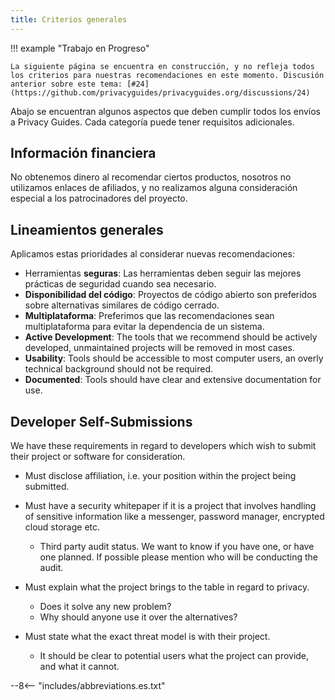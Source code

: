 ```yaml
---
title: Criterios generales
---
```


!!! example "Trabajo en Progreso"

    La siguiente página se encuentra en construcción, y no refleja todos los criterios para nuestras recomendaciones en este momento. Discusión anterior sobre este tema: [#24](https://github.com/privacyguides/privacyguides.org/discussions/24)

Abajo se encuentran algunos aspectos que deben cumplir todos los envíos a Privacy Guides. Cada categoría puede tener requisitos adicionales.

## Información financiera

No obtenemos dinero al recomendar ciertos productos, nosotros no utilizamos enlaces de afiliados, y no realizamos alguna consideración especial a los patrocinadores del proyecto.

## Lineamientos generales

Aplicamos estas prioridades al considerar nuevas recomendaciones:

- Herramientas **seguras**: Las herramientas deben seguir las mejores prácticas de seguridad cuando sea necesario.
- **Disponibilidad del código**: Proyectos de código abierto son preferidos sobre alternativas similares de código cerrado.
- **Multiplataforma**: Preferimos que las recomendaciones sean multiplataforma para evitar la dependencia de un sistema.
- **Active Development**: The tools that we recommend should be actively developed, unmaintained projects will be removed in most cases.
- **Usability**: Tools should be accessible to most computer users, an overly technical background should not be required.
- **Documented**: Tools should have clear and extensive documentation for use.

## Developer Self-Submissions

We have these requirements in regard to developers which wish to submit their project or software for consideration.

- Must disclose affiliation, i.e. your position within the project being submitted.

- Must have a security whitepaper if it is a project that involves handling of sensitive information like a messenger, password manager, encrypted cloud storage etc.
    - Third party audit status. We want to know if you have one, or have one planned. If possible please mention who will be conducting the audit.

- Must explain what the project brings to the table in regard to privacy.
    - Does it solve any new problem?
    - Why should anyone use it over the alternatives?

- Must state what the exact threat model is with their project.
    - It should be clear to potential users what the project can provide, and what it cannot.

--8<-- "includes/abbreviations.es.txt"
